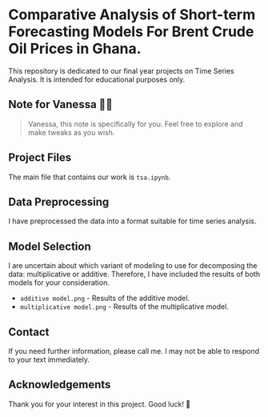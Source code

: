 # Comparative Analysis of Short-term Forecasting Models For Brent Crude Oil Prices in Ghana.

This repository is dedicated to our final year projects on Time Series Analysis. It is intended for educational purposes only. 

## Note for Vanessa 🫡🫡
> Vanessa, this note is specifically for you. Feel free to explore and make tweaks as you wish.

## Project Files
The main file that contains our work is `tsa.ipynb`. 

## Data Preprocessing
I have preprocessed the data into a format suitable for time series analysis.

## Model Selection
I are uncertain about which variant of modeling to use for decomposing the data: multiplicative or additive. Therefore, I have included the results of both models for your consideration.

- `additive model.png` - Results of the additive model.
- `multiplicative model.png` - Results of the multiplicative model.

## Contact
If you need further information, please call me. I may not be able to respond to your text immediately.

## Acknowledgements
Thank you for your interest in this project. Good luck! 🫡
